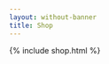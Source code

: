 ```yaml
---
layout: without-banner
title: Shop
---
```


<section class="shop-container product-section product-categories" aria-label="Product Categories">
  <div class="container">
    {% include shop.html %}
  </div>
</section>
